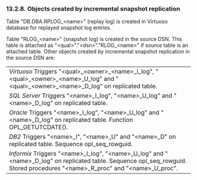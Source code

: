 <div id="snpincobj" class="section">

<div class="titlepage">

<div>

<div>

### 13.2.8. Objects created by incremental snapshot replication

</div>

</div>

</div>

Table "DB.DBA.RPLOG\_\<name\>" (replay log) is created in Virtuoso
database for replayed snapshot log entries.

Table "RLOG\_\<name\>" (snapshot log) is created in the source DSN. This
table is attached as "\<qual\>"."\<dsn\>"."RLOG\_\<name\>" if source
table is an attached table. Other objects created by incremental
snapshot replication in the source DSN are:

|                                                                                                                                                                                                                          |
|--------------------------------------------------------------------------------------------------------------------------------------------------------------------------------------------------------------------------|
| <span class="emphasis">*Virtuoso*</span> Triggers "\<qual\>\_\<owner\>\_\<name\>\_I_log", "\<qual\>\_\<owner\>\_\<name\>\_U_log" and "\<qual\>\_\<owner\>\_\<name\>\_D_log" on replicated table.                         |
| <span class="emphasis">*SQL Server*</span> Triggers "\<name\>\_I_log", "\<name\>\_U_log" and "\<name\>\_D_log" on replicated table.                                                                                      |
| <span class="emphasis">*Oracle*</span> Triggers "\<name\>\_I_log", "\<name\>\_U_log" and "\<name\>\_D_log" on replicated table. Function OPL_GETUTCDATE().                                                               |
| <span class="emphasis">*DB2*</span> Triggers "\<name\>\_I", "\<name\>\_U" and "\<name\>\_D" on replicated table. Sequence opl_seq_rowguid.                                                                               |
| <span class="emphasis">*Informix*</span> Triggers "\<name\>\_I_log", "\<name\>\_U_log" and "\<name\>\_D_log" on replicated table. Sequence opl_seq_rowguid. Stored procedures "\<name\>\_R_proc" and "\<name\>\_U_proc". |

</div>
